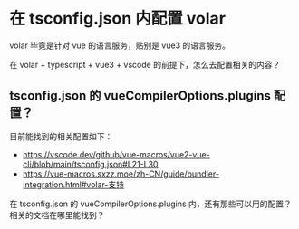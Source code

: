 # 在 tsconfig.json 内配置 volar

volar 毕竟是针对 vue 的语言服务，贴别是 vue3 的语言服务。

在 volar + typescript + vue3 + vscode 的前提下，怎么去配置相关的内容？

## tsconfig.json 的 vueCompilerOptions.plugins 配置？

目前能找到的相关配置如下：

- https://vscode.dev/github/vue-macros/vue2-vue-cli/blob/main/tsconfig.json#L21-L30
- https://vue-macros.sxzz.moe/zh-CN/guide/bundler-integration.html#volar-支持

在 tsconfig.json 的 vueCompilerOptions.plugins 内，还有那些可以用的配置？相关的文档在哪里能找到？
